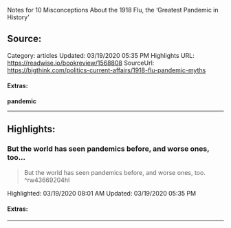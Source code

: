 Notes for 10 Misconceptions About the 1918 Flu, the ‘Greatest Pandemic in History’

## Source:
Category: articles
Updated: 03/19/2020 05:35 PM
Highlights URL: https://readwise.io/bookreview/1568808
SourceUrl: https://bigthink.com/politics-current-affairs/1918-flu-pandemic-myths


#### Extras:
**pandemic**



 
-----
 ## Highlights:

### But the world has seen pandemics before, and worse ones, too...
>But the world has seen pandemics before, and worse ones, too. ^rw43669204hl


Highlighted: 03/19/2020 08:01 AM
Updated: 03/19/2020 05:35 PM


#### Extras:





------


